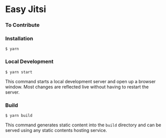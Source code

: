 # Easy Jitsi

### To Contribute

### Installation

```
$ yarn
```

### Local Development

```
$ yarn start
```

This command starts a local development server and open up a browser window. Most changes are reflected live without having to restart the server.

### Build

```
$ yarn build
```

This command generates static content into the `build` directory and can be served using any static contents hosting service.

